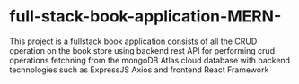 # full-stack-book-application-MERN-
This project is a fullstack book application consists of all the CRUD operation on the book store using backend rest API for performing crud operations fetchning from the mongoDB Atlas cloud database with backend technologies such as ExpressJS Axios and frontend React Framework 

